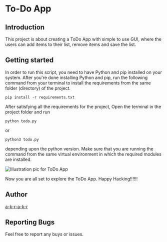 # To-Do App

## Introduction

This project is about creating a ToDo App with simple to use GUI, where the users can add items to their list, remove items and save the list.

## Getting started

In order to run this script, you need to have Python and pip installed on your system. After you're done installing Python and pip, run the following command from your terminal to install the requirements from the same folder (directory) of the project.

```
pip install -r requirements.txt
```

After satisfying all the requirements for the project, Open the terminal in the project folder and run

```
python todo.py
```

or

```
python3 todo.py
```

depending upon the python version. Make sure that you are running the command from the same virtual environment in which the required modules are installed.

![Illustration pic for ToDo App](https://i.postimg.cc/jSgtxm3V/todo.jpg)

Now you are all set to explore the ToDo App. Happy Hacking!!!!!!

## Author

[a-k-r-a-k-r](https://github.com/a-k-r-a-k-r)

## Reporting Bugs

Feel free to report any buys or issues.

